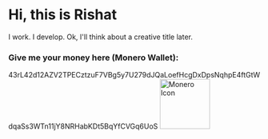 # Hi, this is Rishat
I work. I develop. Ok, I'll think about a creative title later.

### Give me your money here (Monero Wallet):
43rL42d12AZV2TPECztzuF7VBg5y7U279dJQaLoefHcgDxDpsNqhpE4ftGtWdqaSs3WTn11jY8NRHabKDt5BqYfCVGq6UoS
<img src="/monero.png" alt="Monero Icon" style="width: 100px" >
